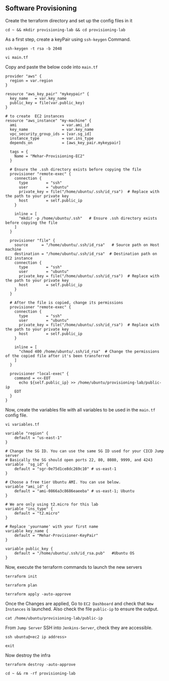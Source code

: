 ## Software Provisioning

Create the terraform directory and set up the config files in it
```
cd ~ && mkdir provisioning-lab && cd provisioning-lab
```
As a first step, create a keyPair using `ssh-keygen` Command.
```
ssh-keygen -t rsa -b 2048 
```
```
vi main.tf
```
Copy and paste the below code into `main.tf`
```
provider "aws" {
  region = var.region
}

resource "aws_key_pair" "mykeypair" {
  key_name   = var.key_name
  public_key = file(var.public_key)
}

# to create  EC2 instances
resource "aws_instance" "my-machine" {
  ami                    = var.ami_id
  key_name               = var.key_name
  vpc_security_group_ids = [var.sg_id]
  instance_type          = var.ins_type
  depends_on             = [aws_key_pair.mykeypair]

  tags = {
    Name = "Mehar-Provisioning-EC2"
  }

  # Ensure the .ssh directory exists before copying the file
  provisioner "remote-exec" {
    connection {
      type        = "ssh"
      user        = "ubuntu"
      private_key = file("/home/ubuntu/.ssh/id_rsa")  # Replace with the path to your private key
      host        = self.public_ip
    }

    inline = [
      "mkdir -p /home/ubuntu/.ssh"   # Ensure .ssh directory exists before copying the file
    ]
  }

  provisioner "file" {
    source      = "/home/ubuntu/.ssh/id_rsa"   # Source path on Host machine
    destination = "/home/ubuntu/.ssh/id_rsa"  # Destination path on EC2 instance
    connection {
      type        = "ssh"
      user        = "ubuntu"
      private_key = file("/home/ubuntu/.ssh/id_rsa")  # Replace with the path to your private key
      host        = self.public_ip
    }
  }

  # After the file is copied, change its permissions
  provisioner "remote-exec" {
    connection {
      type        = "ssh"
      user        = "ubuntu"
      private_key = file("/home/ubuntu/.ssh/id_rsa")  # Replace with the path to your private key
      host        = self.public_ip
    }

    inline = [
      "chmod 400 /home/ubuntu/.ssh/id_rsa"  # Change the permissions of the copied file after it's been transferred
    ]
  }

  provisioner "local-exec" {
    command = <<-EOT
      echo ${self.public_ip} >> /home/ubuntu/provisioning-lab/public-ip
    EOT
  }
}
```
Now, create the variables file with all variables to be used in the `main.tf` config file.
```
vi variables.tf
```
```
variable "region" {
    default = "us-east-1"
}

# Change the SG ID. You can use the same SG ID used for your CICD Jump server
# Basically the SG should open ports 22, 80, 8080, 9999, and 4243
variable  "sg_id" {
    default = "sgr-0e75d1ce8dc269c10" # us-east-1
}

# Choose a free tier Ubuntu AMI. You can use below. 
variable "ami_id" {
    default = "ami-0866a3c8686eaeeba" # us-east-1; Ubuntu
}

# We are only using t2.micro for this lab
variable "ins_type" {
    default = "t2.micro"
}

# Replace 'yourname' with your first name
variable key_name {
    default = "Mehar-Provisioner-KeyPair"
}

variable public_key {
    default = "/home/ubuntu/.ssh/id_rsa.pub"   #Ubuntu OS
}

```
Now, execute the terraform commands to launch the new servers
```
terraform init
```
```
terraform plan
```
```
terraform apply -auto-approve
```
Once the Changes are applied, Go to `EC2 Dashboard` and check that `New Instances` is launched. Also check the file `public-ip` to ensure the output.
```
cat /home/ubuntu/provisioning-lab/public-ip
```
From `Jump Server` SSH into `Jenkins-Server`, check they are accessible.

```
ssh ubuntu@<ec2 ip address>
```
```
exit
````
Now destroy the infra
```
terraform destroy -auto-approve
```
```
cd ~ && rm -rf provisioning-lab
```
